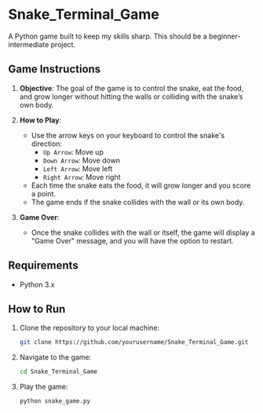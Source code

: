 # Snake_Terminal_Game
A Python game built to keep my skills sharp. This should be a beginner-intermediate project.

## Game Instructions

1. **Objective**: The goal of the game is to control the snake, eat the food, and grow longer without hitting the walls or colliding with the snake’s own body.
   
2. **How to Play**:
   - Use the arrow keys on your keyboard to control the snake's direction:
     - `Up Arrow`: Move up
     - `Down Arrow`: Move down
     - `Left Arrow`: Move left
     - `Right Arrow`: Move right
   - Each time the snake eats the food, it will grow longer and you score a point.
   - The game ends if the snake collides with the wall or its own body.
   
3. **Game Over**:
   - Once the snake collides with the wall or itself, the game will display a "Game Over" message, and you will have the option to restart.

## Requirements

- Python 3.x

## How to Run

1. Clone the repository to your local machine:
   ```bash
   git clone https://github.com/yourusername/Snake_Terminal_Game.git
2. Navigate to the game:
   ```bash
   cd Snake_Terminal_Game
3. Play the game:
   ```bash
   python snake_game.py



